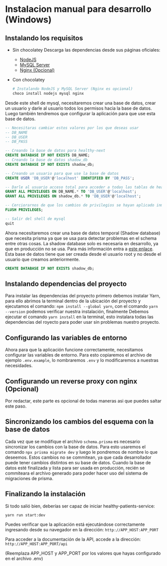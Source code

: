 # Instalacion manual para desarrollo (Windows)

## Instalando los requisitos

- Sin chocolatey
  Descarga las dependencias desde sus páginas oficiales:

  - [NodeJS](https://nodejs.org/es/download/)
  - [MySQL Server](https://dev.mysql.com/downloads/installer/)
  - [Nginx (Opcional)](https://nginx.org/en/download.html)

- Con chocolatey

  ```sh
  # Instalando NodeJS y MySQL Server (Nginx es opcional)
  choco install nodejs mysql nginx
  ```

Desde este shell de mysql, necesitaremos crear una base de datos, crear un usuario y darle al usuario todos los permisos hacia la base de datos.
Luego también tendremos que configurar la aplicación para que use esta base de datos.

```sql
-- Necesitaras cambiar estos valores por los que deseas usar
-- DB_NAME
-- DB_USER
-- DB_PASS

-- Creando la base de datos para healthy-next
CREATE DATABASE IF NOT EXISTS DB_NAME;
-- Creando la base de datos shadow_db
CREATE DATABASE IF NOT EXISTS shadow_db;

-- Creando un usuario para que use la base de datos
CREATE USER 'DB_USER'@'localhost' IDENTIFIED BY 'DB_PASS';

-- Darle al usuario acceso total para acceder a todas las tablas de healthy-next
GRANT ALL PRIVILEGES ON DB_NAME.* TO 'DB_USER'@'localhost';
GRANT ALL PRIVILEGES ON shadow_db.* TO 'DB_USER'@'localhost';

-- Cerciorarnos de que los cambios de privilegios se hayan aplicado inmediatamente
FLUSH PRIVILEGES;

-- Salir del shell de mysql
quit
```

Ahora necesitaremos crear una base de datos temporal (Shadow database) que necesita prisma ya que se usa para detectar problemas en el schema entre otras cosas. La shadow database solo es necesaria en desarrollo, ya que en producción no se usa. Para más información entra a [este enlace](https://www.prisma.io/docs/concepts/components/prisma-migrate/shadow-database).
Esta base de datos tiene que ser creada desde el usuario root y no desde el usuario que creamos anteriormente.

```sql
CREATE DATABASE IF NOT EXISTS shadow_db;
```

## Instalando dependencias del proyecto

Para instalar las dependencias del proyecto primero debemos instalar Yarn, para ello abrimos la terminal dentro de la ubicación del proyecto y ejecutamos el comando: `npm install --global yarn`, con el comando `yarn --version` podemos verificar nuestra instalación, finalmente Debemos ejecutar el comando `yarn install` en la terminal, esto instalara todas las dependencias del royecto para poder usar sin problemas nuestro proyecto.

## Configurando las variables de entorno

Ahora para que la aplicación funcione correctamente, necesitamos configurar las variables de entorno. Para esto copiaremos el archivo de ejemplo `.env.example`, lo nombraremos `.env` y lo modificaremos a nuestras necesidades.

## Configurando un reverse proxy con nginx (Opcional)

Por redactar, este parte es opcional de todas maneras asi que puedes saltar este paso.

## Sincronizando los cambios del esquema con la base de datos

Cada vez que se modifique el archivo `schema.prisma` es necesario sincronizar los cambios con la base de datos. Para esto usaremos el comando `npx prisma migrate dev` y luego le pondremos de nombre lo que deseemos. Estos cambios no se commitean, ya que cada desarrollador puede tener cambios distintos en su base de datos.
Cuando la base de datos esté finalizada y lista para ser usada en producción, recién se commiteara el archivo generado para poder hacer uso del sistema de migraciones de prisma.

## Finalizando la instalación

Si todo salió bien, deberías ser capaz de iniciar healthy-patients-service:

```sh
yarn run start:dev
```

Puedes verificar que la aplicación está ejecutándose correctamente ingresando desde su navegador en la dirección: `http://APP_HOST:APP_PORT`

Para acceder a la documentación de la API, accede a la dirección: `http://APP_HOST:APP_PORT/api`

(Reemplaza APP_HOST y APP_PORT por los valores que hayas configurado en el archivo .env)
